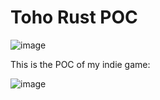 # Toho Rust POC

![image](https://github.com/user-attachments/assets/ecb67257-2e06-440f-8026-b996dc685bc7)

This is the POC of my indie game:

![image](https://github.com/user-attachments/assets/1eee8f49-f6a0-4183-9410-07f8e2165783)
